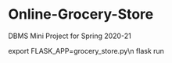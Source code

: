 # Online-Grocery-Store
DBMS Mini Project for Spring 2020-21

export FLASK_APP=grocery_store.py\n
flask run
